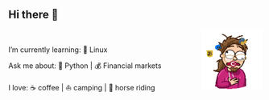## Hi there 👋

<div align="left">
    <picture align="right">
        <img align="right" width="120em" height="120em" src="https://github.com/J-Yaghoubi/J-Yaghoubi/blob/main/programming.gif">
    </picture>
<br>

I’m currently learning: :penguin: Linux      

Ask me about:  :snake: Python  |  :moneybag: Financial markets  

I love: :coffee: coffee  |  :boat: camping  |  :racehorse: horse riding   

<div>
